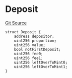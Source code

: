 # Deposit
[Git Source](https://github.com/ArrakisFinance/arrakis-modular/blob/main/src/structs/SPancakeSwapV4.sol)


```solidity
struct Deposit {
    address depositor;
    uint256 proportion;
    uint256 value;
    bool notFirstDeposit;
    uint256 fee0;
    uint256 fee1;
    uint256 leftOverToMint0;
    uint256 leftOverToMint1;
}
```

